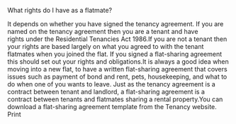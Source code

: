 What rights do I have as a flatmate?

It depends on whether you have signed the tenancy agreement. If you are named on the tenancy agreement then you are a tenant and have rights under the Residential Tenancies Act 1986.If you are not a tenant then your rights are based largely on what you agreed to with the tenant flatmates when you joined the flat. If you signed a flat-sharing agreement this should set out your rights and obligations.It is always a good idea when moving into a new flat, to have a written flat-sharing agreement that covers issues such as payment of bond and rent, pets, housekeeping, and what to do when one of you wants to leave. Just as the tenancy agreement is a contract between tenant and landlord, a flat-sharing agreement is a contract between tenants and flatmates sharing a rental property.You can download a flat-sharing agreement template from the Tenancy website.       Print 